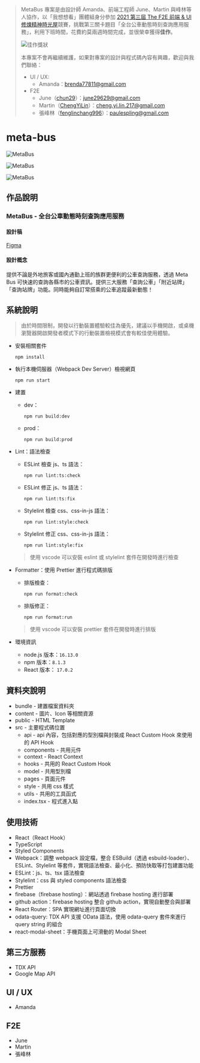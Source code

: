 > MetaBus 專案是由設計師 Amanda、前端工程師 June、Martin 與峰林等人協作，以「我想想看」團體組身分參加 [2021 第三屆 The F2E 前端 & UI 修煉精神時光屋](https://2021.thef2e.com/)競賽，挑戰第三關卡題目「全台公車動態時刻查詢應用服務」，利用下班時間，花費約莫兩週時間完成，並很榮幸獲得**佳作**。
>
> ![佳作獎狀](https://imgur.com/2rLjVZn.png)
>
> 本專案不會再繼續維護，如果對專案的設計與程式碼內容有興趣，歡迎與我們聯絡：
>
> - UI / UX:
>   - Amanda：brenda77811@gmail.com
> - F2E
>   - June（[chun29](https://github.com/chun29)）：june29629@gmail.com
>   - Martin（[ChengYiLin](https://github.com/ChengYiLin)）：cheng.yi.lin.217@gmail.com
>   - 張峰林（[fenglinchang996](https://github.com/fenglinchang996)）：paulespling@gmail.com

# meta-bus

![MetaBus](https://imgur.com/mXM7Dyp.png)

![MetaBus](https://imgur.com/E5AbM2B.png)

![MetaBus](https://imgur.com/xfp9voi.png)

## 作品說明

### MetaBus - 全台公車動態時刻查詢應用服務

#### 設計稿

[Figma](https://www.figma.com/file/cE4CqH3weKsiP3dM0Brc3N/%E5%85%AC%E8%BB%8A%E5%9C%B0%E5%9C%96%E8%B3%87%E8%A8%8A%E6%95%B4%E5%90%88%E7%B6%B2?node-id=0%3A1)

#### 設計概念

提供不論是外地旅客或國內通勤上班的族群更便利的公車查詢服務，透過 Meta Bus 可快速的查詢各縣市的公車資訊。提供三大服務「查詢公車」「附近站牌」「查詢站牌」功能。同時能夠自訂常搭乘的公車追蹤最新動態！

## 系統說明

> 由於時間限制，開發以行動裝置體驗較佳為優先，建議以手機開啟，或桌機瀏覽器開啟開發者模式下的行動裝置檢視模式會有較佳使用體驗。

- 安裝相關套件

  ```
  npm install
  ```

- 執行本機伺服器（Webpack Dev Server）檢視網頁

  ```
  npm run start
  ```

- 建置

  - dev：

    ```
    npm run build:dev
    ```

  - prod：

    ```
    npm run build:prod
    ```

- Lint：語法檢查

  - ESLint 檢查 js、ts 語法：

    ```
    npm run lint:ts:check
    ```

  - ESLint 修正 js、ts 語法：

    ```
    npm run lint:ts:fix
    ```

  - Stylelint 檢查 css、css-in-js 語法：

    ```
    npm run lint:style:check
    ```

  - Stylelint 修正 css、css-in-js 語法：

    ```
    npm run lint:style:fix
    ```

  > 使用 vscode 可以安裝 eslint 或 stylelint 套件在開發時進行檢查

- Formatter：使用 Prettier 進行程式碼排版

  - 排版檢查：

    ```
    npm run format:check
    ```

  - 排版修正：

    ```
    npm run format:run
    ```

  > 使用 vscode 可以安裝 prettier 套件在開發時進行排版

- 環境資訊
  - node.js 版本：`16.13.0`
  - npm 版本：`8.1.3`
  - React 版本： `17.0.2`

## 資料夾說明

- bundle - 建置檔案資料夾
- content - 圖片、Icon 等相關資源
- public - HTML Template
- src - 主要程式碼位置
  - api - api 內容，包括對應的型別檔與封裝成 React Custom Hook 來使用的 API Hook
  - components - 共用元件
  - context - React Context
  - hooks - 共用的 React Custom Hook
  - model - 共用型別檔
  - pages - 頁面元件
  - style - 共用 css 樣式
  - utils - 共用的工具函式
  - index.tsx - 程式進入點

## 使用技術

- React（React Hook）
- TypeScript
- Styled Components
- Webpack：調整 webpack 設定檔，整合 ESBuild（透過 esbuild-loader）、ESLint、Stylelint 等套件，實現語法檢查、最小化、預防快取等打包建置功能
- ESLint：js、ts、tsx 語法檢查
- Stylelint：css 與 styled components 語法檢查
- Prettier
- firebase（firebase hosting）：網站透過 firebase hosting 進行部署
- github action：firebase hosting 整合 github action，實現自動整合與部署
- React Router：SPA 實現網址進行頁面切換
- odata-query: TDX API 支援 OData 語法，使用 odata-query 套件來進行 query string 的組合
- react-modal-sheet：手機頁面上可滑動的 Modal Sheet

## 第三方服務

- TDX API
- Google Map API

## UI / UX

- Amanda

## F2E

- June
- Martin
- 張峰林
